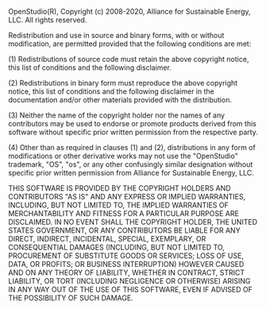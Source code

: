 OpenStudio(R), Copyright (c) 2008-2020, Alliance for Sustainable Energy, LLC. All rights reserved.

Redistribution and use in source and binary forms, with or without modification, are permitted 
provided that the following conditions are met:

(1) Redistributions of source code must retain the above copyright notice, this list of conditions 
and the following disclaimer.

(2) Redistributions in binary form must reproduce the above copyright notice, this list of conditions
and the following disclaimer in the documentation and/or other materials provided with the distribution.

(3) Neither the name of the copyright holder nor the names of any contributors may be used to endorse 
or promote products derived from this software without specific prior written permission from the 
respective party.

(4) Other than as required in clauses (1) and (2), distributions in any form of modifications or other 
derivative works may not use the "OpenStudio" trademark, "OS", "os", or any other confusingly similar 
designation without specific prior written permission from Alliance for Sustainable Energy, LLC.

THIS SOFTWARE IS PROVIDED BY THE COPYRIGHT HOLDERS AND CONTRIBUTORS "AS IS" AND ANY EXPRESS OR IMPLIED 
WARRANTIES, INCLUDING, BUT NOT LIMITED TO, THE IMPLIED WARRANTIES OF MERCHANTABILITY AND FITNESS FOR A 
PARTICULAR PURPOSE ARE DISCLAIMED. IN NO EVENT SHALL THE COPYRIGHT HOLDER, THE UNITED STATES GOVERNMENT, 
OR ANY CONTRIBUTORS BE LIABLE FOR ANY DIRECT, INDIRECT, INCIDENTAL, SPECIAL, EXEMPLARY, OR CONSEQUENTIAL 
DAMAGES (INCLUDING, BUT NOT LIMITED TO, PROCUREMENT OF SUBSTITUTE GOODS OR SERVICES; LOSS OF USE, DATA, 
OR PROFITS; OR BUSINESS INTERRUPTION) HOWEVER CAUSED AND ON ANY THEORY OF LIABILITY, WHETHER IN CONTRACT, 
STRICT LIABILITY, OR TORT (INCLUDING NEGLIGENCE OR OTHERWISE) ARISING IN ANY WAY OUT OF THE USE OF THIS 
SOFTWARE, EVEN IF ADVISED OF THE POSSIBILITY OF SUCH DAMAGE.